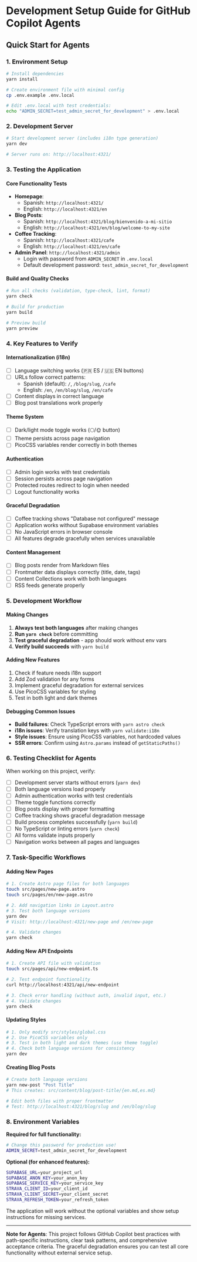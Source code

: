 # Development Setup Guide for GitHub Copilot Agents

## Quick Start for Agents

### 1. Environment Setup

```bash
# Install dependencies
yarn install

# Create environment file with minimal config
cp .env.example .env.local

# Edit .env.local with test credentials:
echo "ADMIN_SECRET=test_admin_secret_for_development" > .env.local
```

### 2. Development Server

```bash
# Start development server (includes i18n type generation)
yarn dev

# Server runs on: http://localhost:4321/
```

### 3. Testing the Application

#### Core Functionality Tests

- **Homepage**:
  - Spanish: `http://localhost:4321/`
  - English: `http://localhost:4321/en`
- **Blog Posts**:
  - Spanish: `http://localhost:4321/blog/bienvenido-a-mi-sitio`
  - English: `http://localhost:4321/en/blog/welcome-to-my-site`
- **Coffee Tracking**:
  - Spanish: `http://localhost:4321/cafe`
  - English: `http://localhost:4321/en/cafe`
- **Admin Panel**: `http://localhost:4321/admin`
  - Login with password from `ADMIN_SECRET` in `.env.local`
  - Default development password: `test_admin_secret_for_development`

#### Build and Quality Checks

```bash
# Run all checks (validation, type-check, lint, format)
yarn check

# Build for production
yarn build

# Preview build
yarn preview
```

### 4. Key Features to Verify

#### Internationalization (i18n)

- [ ] Language switching works (🇵🇷 ES / 🇺🇸 EN buttons)
- [ ] URLs follow correct patterns:
  - Spanish (default): `/`, `/blog/slug`, `/cafe`
  - English: `/en`, `/en/blog/slug`, `/en/cafe`
- [ ] Content displays in correct language
- [ ] Blog post translations work properly

#### Theme System

- [ ] Dark/light mode toggle works (🌕/🌞 button)
- [ ] Theme persists across page navigation
- [ ] PicoCSS variables render correctly in both themes

#### Authentication

- [ ] Admin login works with test credentials
- [ ] Session persists across page navigation
- [ ] Protected routes redirect to login when needed
- [ ] Logout functionality works

#### Graceful Degradation

- [ ] Coffee tracking shows "Database not configured" message
- [ ] Application works without Supabase environment variables
- [ ] No JavaScript errors in browser console
- [ ] All features degrade gracefully when services unavailable

#### Content Management

- [ ] Blog posts render from Markdown files
- [ ] Frontmatter data displays correctly (title, date, tags)
- [ ] Content Collections work with both languages
- [ ] RSS feeds generate properly

### 5. Development Workflow

#### Making Changes

1. **Always test both languages** after making changes
2. **Run `yarn check`** before committing
3. **Test graceful degradation** - app should work without env vars
4. **Verify build succeeds** with `yarn build`

#### Adding New Features

1. Check if feature needs i18n support
2. Add Zod validation for any forms
3. Implement graceful degradation for external services
4. Use PicoCSS variables for styling
5. Test in both light and dark themes

#### Debugging Common Issues

- **Build failures**: Check TypeScript errors with `yarn astro check`
- **i18n issues**: Verify translation keys with `yarn validate:i18n`
- **Style issues**: Ensure using PicoCSS variables, not hardcoded values
- **SSR errors**: Confirm using `Astro.params` instead of `getStaticPaths()`

### 6. Testing Checklist for Agents

When working on this project, verify:

- [ ] Development server starts without errors (`yarn dev`)
- [ ] Both language versions load properly
- [ ] Admin authentication works with test credentials
- [ ] Theme toggle functions correctly
- [ ] Blog posts display with proper formatting
- [ ] Coffee tracking shows graceful degradation message
- [ ] Build process completes successfully (`yarn build`)
- [ ] No TypeScript or linting errors (`yarn check`)
- [ ] All forms validate inputs properly
- [ ] Navigation works between all pages and languages

### 7. Task-Specific Workflows

#### Adding New Pages

```bash
# 1. Create Astro page files for both languages
touch src/pages/new-page.astro
touch src/pages/en/new-page.astro

# 2. Add navigation links in Layout.astro
# 3. Test both language versions
yarn dev
# Visit: http://localhost:4321/new-page and /en/new-page

# 4. Validate changes
yarn check
```

#### Adding New API Endpoints

```bash
# 1. Create API file with validation
touch src/pages/api/new-endpoint.ts

# 2. Test endpoint functionality
curl http://localhost:4321/api/new-endpoint

# 3. Check error handling (without auth, invalid input, etc.)
# 4. Validate changes
yarn check
```

#### Updating Styles

```bash
# 1. Only modify src/styles/global.css
# 2. Use PicoCSS variables only
# 3. Test in both light and dark themes (use theme toggle)
# 4. Check both language versions for consistency
yarn dev
```

#### Creating Blog Posts

```bash
# Create both language versions
yarn new-post "Post Title"
# This creates: src/content/blog/post-title/{en.md,es.md}

# Edit both files with proper frontmatter
# Test: http://localhost:4321/blog/slug and /en/blog/slug
```

### 8. Environment Variables

**Required for full functionality:**

```bash
# Change this password for production use!
ADMIN_SECRET=test_admin_secret_for_development
```

**Optional (for enhanced features):**

```bash
SUPABASE_URL=your_project_url
SUPABASE_ANON_KEY=your_anon_key
SUPABASE_SERVICE_KEY=your_service_key
STRAVA_CLIENT_ID=your_client_id
STRAVA_CLIENT_SECRET=your_client_secret
STRAVA_REFRESH_TOKEN=your_refresh_token
```

The application will work without the optional variables and show setup instructions for missing services.

---

**Note for Agents**: This project follows GitHub Copilot best practices with path-specific instructions, clear task patterns, and comprehensive acceptance criteria. The graceful degradation ensures you can test all core functionality without external service setup.
